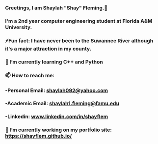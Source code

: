 ### Greetings, I am Shaylah "Shay" Fleming.👋 
### I'm a 2nd year computer engineering student at Florida A&M University. 
### ⚡Fun fact: I have never been to the Suwannee River although it's a major attraction in my county. 
### 🌱 I’m currently learning C++ and Python
### 📫 How to reach me:
### -Personal Email: shaylah092@yahoo.com
### -Academic Email: shaylah1.fleming@famu.edu
### -Linkedin: www.linkedin.com/in/shayflem
### 🔭 I’m currently working on my portfolio site: https://shayflem.github.io/
<!--
**shayflem/shayflem** is a ✨ _special_ ✨ repository because its `README.md` (this file) appears on your GitHub profile.

Here are some ideas to get you started:

- 👯 I’m looking to collaborate on ...
- 🤔 I’m looking for help with ...
- 💬 Ask me about ...
-  ...
- 😄 Pronouns: ...
  ...
-->

